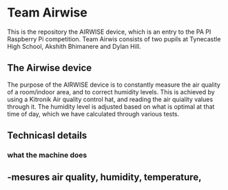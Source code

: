 # Team Airwise

This is the repository the AIRWISE device, which is an entry to the PA PI Raspberry Pi competition.
Team Airwis consists of two pupils at Tynecastle High School, Akshith Bhimanere and Dylan Hill.

## The Airwise device
The purpose of the AIRWISE device is to constantly measure the air quality of a room/indoor area, and to correct humidity levels. This is achieved by using a Kitronik Air quality control hat, and reading the air quiality values through it. The humidity level is adjusted based on what is optimal at that time of day, which we have calculated through various tests.

## Technicasl details
### what the machine does
-mesures air quality, humidity, temperature,
-
